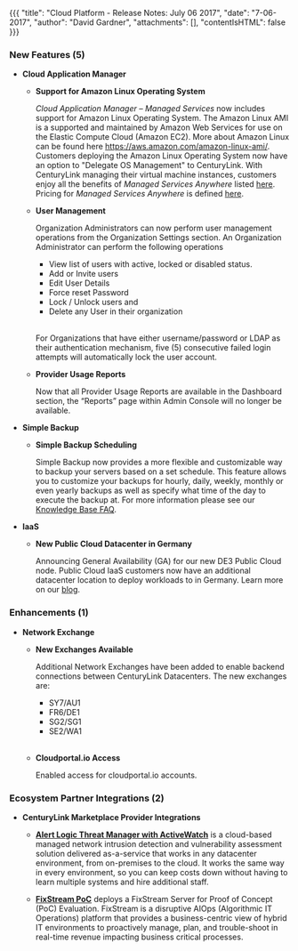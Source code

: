 {{{
"title": "Cloud Platform - Release Notes: July 06 2017",
"date": "7-06-2017",
"author": "David Gardner",
"attachments": [],
"contentIsHTML": false
}}}

### New Features (5)

* __Cloud Application Manager__

  - __Support for Amazon Linux Operating System__

    *Cloud Application Manager – Managed Services* now includes support for Amazon Linux Operating System. The Amazon Linux AMI is a supported and maintained by Amazon Web Services for use on the Elastic Compute Cloud (Amazon EC2). More about Amazon Linux can be found here https://aws.amazon.com/amazon-linux-ami/. Customers deploying the Amazon Linux Operating System now have an option to "Delegate OS Management" to CenturyLink. With CenturyLink managing their virtual machine instances, customers enjoy all the benefits of *Managed Services Anywhere* listed [here]( https://www.ctl.io/cloud-application-manager/managed-services-anywhere/#Features). Pricing for *Managed Services Anywhere* is defined [here](https://www.ctl.io/cloud-application-manager/managed-services-anywhere/#Pricing).

  - __User Management__

    Organization Administrators can now perform user management operations from the Organization Settings section. An Organization Administrator can perform the following operations
    * View list of users with active, locked or disabled status.
    * Add or Invite users
    * Edit User Details
    * Force reset Password
    * Lock / Unlock users and
    * Delete any User in their organization<br><br>

    For Organizations that have either username/password or LDAP as their authentication mechanism, five (5) consecutive failed login attempts will automatically lock the user account.

  - __Provider Usage Reports__

    Now that all Provider Usage Reports are available in the Dashboard section, the “Reports” page within Admin Console will no longer be available.

* __Simple Backup__

  - __Simple Backup Scheduling__

    Simple Backup now provides a more flexible and customizable way to backup your servers based on a set schedule. This feature allows you to customize your backups for hourly, daily, weekly, monthly or even yearly backups as well as specify what time of the day to execute the backup at. For more information please see our [Knowledge Base FAQ](https://www.ctl.io/knowledge-base/backup/simple-backup-service-faqs/).

* __IaaS__

  - __New Public Cloud Datacenter in Germany__

    Announcing General Availability (GA) for our new DE3 Public Cloud node. Public Cloud IaaS customers now have an additional datacenter location to deploy workloads to in Germany. Learn more on our [blog]( https://www.ctl.io/blog/post/launch-centurylink-cloud-de3/).

### Enhancements (1)

* __Network Exchange__

  - __New Exchanges Available__

    Additional Network Exchanges have been added to enable backend connections between CenturyLink Datacenters. The new exchanges are:
    * SY7/AU1
    * FR6/DE1
    * SG2/SG1
    * SE2/WA1<br><br>

  - __Cloudportal.io Access__

    Enabled access for cloudportal.io accounts.

### Ecosystem Partner Integrations (2)

* __CenturyLink Marketplace Provider Integrations__

  - __[Alert Logic Threat Manager with ActiveWatch](https://www.ctl.io/marketplace/partner/PST/product/Alert%20Logic%20Threat%20Manager%20with%20ActiveWatch/)__ is a cloud-based managed network intrusion detection and vulnerability assessment solution delivered as-a-service that works in any datacenter environment, from on-premises to the cloud. It works the same way in every environment, so you can keep costs down without having to learn multiple systems and hire additional staff.

  - __[FixStream PoC](https://www.ctl.io/marketplace/partner/ZVGW/product/FixStream%20PoC/)__ deploys a FixStream Server for Proof of Concept (PoC) Evaluation. FixStream is a disruptive AIOps (Algorithmic IT Operations) platform that provides a business-centric view of hybrid IT environments to proactively manage, plan, and trouble-shoot in real-time revenue impacting business critical processes.
